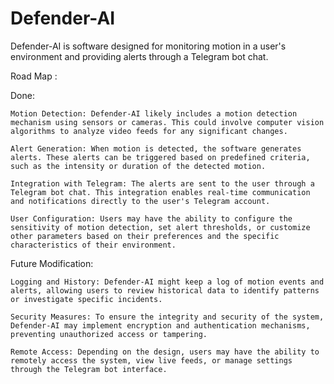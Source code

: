 # Defender-AI
Defender-AI is software designed for monitoring motion in a user's environment and providing alerts through a Telegram bot chat.

Road Map :

Done:

    Motion Detection: Defender-AI likely includes a motion detection mechanism using sensors or cameras. This could involve computer vision algorithms to analyze video feeds for any significant changes.

    Alert Generation: When motion is detected, the software generates alerts. These alerts can be triggered based on predefined criteria, such as the intensity or duration of the detected motion.

    Integration with Telegram: The alerts are sent to the user through a Telegram bot chat. This integration enables real-time communication and notifications directly to the user's Telegram account.

    User Configuration: Users may have the ability to configure the sensitivity of motion detection, set alert thresholds, or customize other parameters based on their preferences and the specific     characteristics of their environment.

  Future Modification:
      
    Logging and History: Defender-AI might keep a log of motion events and alerts, allowing users to review historical data to identify patterns or investigate specific incidents.

    Security Measures: To ensure the integrity and security of the system, Defender-AI may implement encryption and authentication mechanisms, preventing unauthorized access or tampering.

    Remote Access: Depending on the design, users may have the ability to remotely access the system, view live feeds, or manage settings through the Telegram bot interface.
